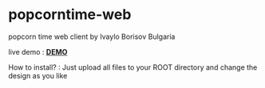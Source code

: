 # popcorntime-web
popcorn time web client by Ivaylo Borisov Bulgaria

live demo : <a href="http://borisov.eu/" > <b> DEMO </b> </a>

How to install? : Just upload all files to your ROOT directory and change the design as you like
<img src="http://i.imgur.com/fF9ydnv.jpg" alt />
